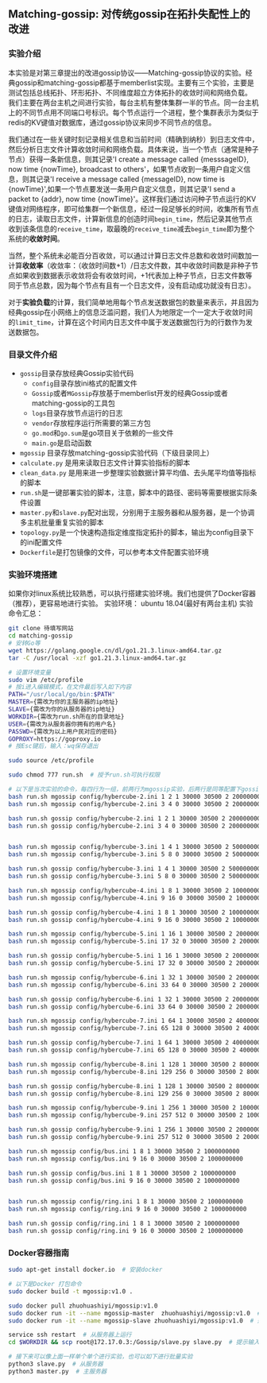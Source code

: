 ## Matching-gossip: 对传统gossip在拓扑失配性上的改进

### 实验介绍

本实验是对第三章提出的改进gossip协议——Matching-gossip协议的实验。经典gossip和matching-gossip都基于memberlist实现。主要有三个实验，主要是测试包括总线拓扑、环形拓扑、不同维度超立方体拓扑的收敛时间和网络负载。
我们主要在两台主机之间进行实验，每台主机有整体集群一半的节点。同一台主机上的不同节点用不同端口号标识。每个节点运行一个进程，整个集群表示为类似于redis的KV键值对数据库，通过gossip协议来同步不同节点的信息。

我们通过在一些关键时刻记录相关信息和当前时间（精确到纳秒）到日志文件中，然后分析日志文件计算收敛时间和网络负载。具体来说，当一个节点（通常是种子节点）获得一条新信息，则其记录'I create a message called {messsageID}, now time {nowTime}, broadcast to others'，如果节点收到一条用户自定义信息，则其记录'I receive a message called {messageID}, now time is {nowTime}',如果一个节点要发送一条用户自定义信息，则其记录'I send a packet to {addr}, now time {nowTime}'。这样我们通过访问种子节点运行的KV键值对网络程序，即可给集群一个新信息，经过一段足够长的时间，收集所有节点的日志，读取日志文件，计算新信息的创造时间`begin_time`，然后记录其他节点收到该条信息的`receive_time`，取最晚的`receive_time`减去`begin_time`即为整个系统的**收敛时间**。

当然，整个系统未必能百分百收敛，可以通过计算日志文件总数和收敛时间数加一计算**收敛率**（收敛率：（收敛时间数+1）/日志文件数，其中收敛时间数是非种子节点如果收到数据表示收敛将会有收敛时间，+1代表加上种子节点，日志文件数等同于节点总数，因为每个节点有且有一个日志文件，没有启动成功就没有日志）。

对于**实验负载**的计算，我们简单地用每个节点发送数据包的数量来表示，并且因为经典gossip在小网络上的信息泛滥问题，我们人为地限定一个一定大于收敛时间的`limit_time`，计算在这个时间内日志文件中属于发送数据包行为的行数作为发送数据包。


### 目录文件介绍

 - `gossip`目录存放经典Gossip实验代码
    - `config`目录存放ini格式的配置文件
    - `Gossip`或者`MGossip`存放基于memberlist开发的经典Gossip或者matching-gossip的工具包
    - `logs`目录存放节点运行的日志
    - `vendor`存放程序运行所需要的第三方包
    - `go.mod`和`go.sum`是go项目关于依赖的一些文件
    - `main.go`是启动函数
 - `mgossip` 目录存放matching-gossip实验代码（下级目录同上）
 - `calculate.py` 是用来读取日志文件计算实验指标的脚本
 - `clean_data.py` 是用来进一步整理实验数据计算平均值、去头尾平均值等指标的脚本
 - `run.sh`是一键部署实验的脚本，注意，脚本中的路径、密码等需要根据实际条件设置
 - `master.py`和`slave.py`配对出现，分别用于主服务器和从服务器，是一个协调多主机批量重复实验的脚本
 - `topology.py`是一个快速构造指定维度指定拓扑的脚本，输出为config目录下的ini配置文件
 - `Dockerfile`是打包镜像的文件，可以参考本文件配置实验环境

### 实验环境搭建
如果你对linux系统比较熟悉，可以执行搭建实验环境。我们也提供了Docker容器（推荐），更容易地进行实验。
实验环境： ubuntu 18.04(最好有两台主机)
实验命令汇总：
```sh
git clone 待填写网站
cd matching-gossip
# 安转Go等
wget https://golang.google.cn/dl/go1.21.3.linux-amd64.tar.gz 
tar -C /usr/local -xzf go1.21.3.linux-amd64.tar.gz

# 设置环境变量
sudo vim /etc/profile
# 按i进入编辑模式，在文件最后写入如下内容
PATH="/usr/local/go/bin:$PATH"
MASTER={需改为你的主服务器的ip地址}
SLAVE={需改为你的从服务器的ip地址}
WORKDIR={需改为run.sh所在的目录地址}
USER={需改为从服务器你拥有的用户名}
PASSWD={需改为以上用户民对应的密码}
GOPROXY=https://goproxy.io
# 按Esc键后，输入：wq保存退出

sudo source /etc/profile

sudo chmod 777 run.sh  # 授予run.sh可执行权限

# 以下是当次实验的命令，每四行为一组，前两行为mgossip实验，后两行是同等配置下gossip实验，第一行和第三行运行在主服务器上，第二、四行运行在从服务器上，可能需要现在一些工具请参考dockerfile文件。同时请确保从服务器运行了ssh服务
bash run.sh mgossip config/hybercube-2.ini 1 2 1 30000 30500 2 200000000 
bash run.sh mgossip config/hybercube-2.ini 3 4 0 30000 30500 2 200000000

bash run.sh gossip config/hybercube-2.ini 1 2 1 30000 30500 2 200000000
bash run.sh gossip config/hybercube-2.ini 3 4 0 30000 30500 2 200000000 


bash run.sh mgossip config/hybercube-3.ini 1 4 1 30000 30500 2 500000000
bash run.sh mgossip config/hybercube-3.ini 5 8 0 30000 30500 2 500000000

bash run.sh gossip config/hybercube-3.ini 1 4 1 30000 30500 2 500000000
bash run.sh gossip config/hybercube-3.ini 5 8 0 30000 30500 2 500000000

bash run.sh mgossip config/hybercube-4.ini 1 8 1 30000 30500 2 1000000000
bash run.sh mgossip config/hybercube-4.ini 9 16 0 30000 30500 2 1000000000

bash run.sh gossip config/hybercube-4.ini 1 8 1 30000 30500 2 1000000000
bash run.sh gossip config/hybercube-4.ini 9 16 0 30000 30500 2 1000000000

bash run.sh mgossip config/hybercube-5.ini 1 16 1 30000 30500 2 2000000000
bash run.sh mgossip config/hybercube-5.ini 17 32 0 30000 30500 2 2000000000

bash run.sh gossip config/hybercube-5.ini 1 16 1 30000 30500 2 2000000000 
bash run.sh gossip config/hybercube-5.ini 17 32 0 30000 30500 2 2000000000 

bash run.sh mgossip config/hybercube-6.ini 1 32 1 30000 30500 2 2000000000 
bash run.sh mgossip config/hybercube-6.ini 33 64 0 30000 30500 2 2000000000 

bash run.sh gossip config/hybercube-6.ini 1 32 1 30000 30500 2 2000000000 
bash run.sh gossip config/hybercube-6.ini 33 64 0 30000 30500 2 2000000000 

bash run.sh mgossip config/hybercube-7.ini 1 64 1 30000 30500 2 4000000000 
bash run.sh mgossip config/hybercube-7.ini 65 128 0 30000 30500 2 4000000000 

bash run.sh gossip config/hybercube-7.ini 1 64 1 30000 30500 2 4000000000 
bash run.sh gossip config/hybercube-7.ini 65 128 0 30000 30500 2 4000000000 

bash run.sh mgossip config/hybercube-8.ini 1 128 1 30000 30500 2 8000000000 
bash run.sh mgossip config/hybercube-8.ini 129 256 0 30000 30500 2 8000000000 

bash run.sh gossip config/hybercube-8.ini 1 128 1 30000 30500 2 8000000000 
bash run.sh gossip config/hybercube-8.ini 129 256 0 30000 30500 2 8000000000 

bash run.sh mgossip config/hybercube-9.ini 1 256 1 30000 30500 2 10000000000 
bash run.sh mgossip config/hybercube-9.ini 257 512 0 30000 30500 2 10000000000 

bash run.sh gossip config/hybercube-9.ini 1 256 1 30000 30500 2 2000000000 
bash run.sh gossip config/hybercube-9.ini 257 512 0 30000 30500 2 2000000000 

bash run.sh mgossip config/bus.ini 1 8 1 30000 30500 2 1000000000 
bash run.sh mgossip config/bus.ini 9 16 0 30000 30500 2 1000000000 

bash run.sh gossip config/bus.ini 1 8 1 30000 30500 2 1000000000 
bash run.sh gossip config/bus.ini 9 16 0 30000 30500 2 1000000000 


bash run.sh mgossip config/ring.ini 1 8 1 30000 30500 2 1000000000 
bash run.sh mgossip config/ring.ini 9 16 0 30000 30500 2 1000000000 

bash run.sh gossip config/ring.ini 1 8 1 30000 30500 2 1000000000 
bash run.sh gossip config/ring.ini 9 16 0 30000 30500 2 1000000000 
```


### Docker容器指南
```sh
sudo apt-get install docker.io  # 安装docker

# 以下是Docker 打包命令
sudo docker build -t mgossip:v1.0 .

sudo docker pull zhuohuashiyi/mgossip:v1.0
sudo docker run -it --name mgossip-master  zhuohuashiyi/mgossip:v1.0  # 运行主服务器容器
sudo docker run -it --name mgossip-slave zhuohuashiyi/mgossip:v1.0  # 运行从服务器容器

service ssh restart  # 从服务器上运行
cd $WORKDIR && scp root@172.17.0.3:/Gossip/slave.py slave.py  # 提示输入yes

# 接下来可以像上面一样单个单个进行实验，也可以如下进行批量实验
python3 slave.py  # 从服务器
python3 master.py  # 主服务器
```
